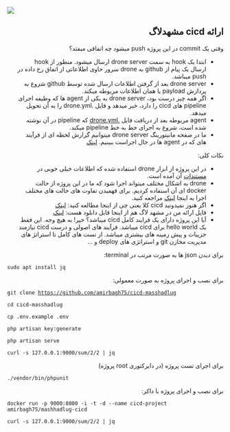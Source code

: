 <a href="https://drone.sys-admin.ir/amirbagh75/cicd-masshadlug"><img src="https://drone.sys-admin.ir/api/badges/amirbagh75/cicd-masshadlug/status.svg" /></a>

<div dir='auto'>
<h2> ارائه cicd مشهدلاگ </h1>
</div>

<div dir='auto'>

وقتی یک commit در این پروژه push میشود چه اتفاقی میفتد؟

- ابتدا یک hook به سمت drone server ارسال میشود. منظور از hook ارسال یک پیام از  github به drone سرور حاوی اطلاعاتی از اتفاق رخ داده در push میباشد.
- drone server بعد از گرفتن اطلاعات ارسال شده توسط github شروع به پردازش payload یا همان اطلاعات مربوطه میکند.
- اگر همه چیز درست بود،‌ drone server به یکی از agent ها که وظیفه اجرای pipeline های cicd را دارد، خبر میدهد و فایل .drone.yml را به آن تحویل میدهد.
- agent مربوطه بعد از دریافت فایل [ .drone.yml](https://github.com/amirbagh75/cicd-masshadlug/blob/master/.drone.yml) که pipeline در آن نوشته شده است، شروع به اجرای خط به خط pipeline میکند.
- ما در صفحه مانیتورینگ drone server میتوانیم گزارش لحظه ای از فرآیند های که در agent ها در حال اجراست ببینیم. [لینک](https://drone.sys-admin.ir/amirbagh75/cicd-masshadlug
)

نکات کلی:
- در این پروژه از ابزار drone استفاده شده که اطلاعات خیلی خوبی در [مستندات](https://docs.drone.io) آن آمده است.
- drone به اشکال مختلف میتواند اجرا شود که ما در این پروژه از حالت docker ای آن استفاده کردیم. برای فهمیدن تفاوت های حالت های مختلف اجرا به اینجا [لینک](https://docs.drone.io/configure/pipeline/overview) مراجعه کنید.
- اگر هنوز نمیدونید cicd  کلا یعنی چی از اینجا مطالعه کنید: [لینک](https://dzone.com/articles/learn-how-to-setup-a-cicd-pipeline-from-scratch)
- فایل ارائه من در مشهد لاگ هم از اینجا قابل دانلود هست: [لینک](https://github.com/amirbagh75/cicd-masshadlug/blob/master/mashhadlug-cicd.pdf)
- آيا این پروژه دارای یک فرایند کامل cicd میباشد؟ خیر! به هیچ وجه. این فقط یک hello world برای cicd میباشد. فرآیند های اصولی و درست cicd نیازمند جزییات و پیش زمینه های بیشتری میباشد. از تست های کامل تا استراتژ های مدیریت مخازن git و استراتژی های deploy و ...

برای دیدن json ها به صورت مرتب در terminal:

<div dir='ltr'>

<code>sudo apt install jq</code>

</div>

برای نصب و اجرای پروژه به صورت معمولی:
<div dir='ltr'>

<code>git clone https://github.com/amirbagh75/cicd-masshadlug</code>

<code>cd cicd-masshadlug</code>

<code>cp .env.example .env</code>

<code>php artisan key:generate</code>

<code>php artisan serve</code>

<code>curl -s 127.0.0.1:9000/sum/2/2 | jq</code>

</div>

برای اجرای تست پروژه (در دایرکتوری root پروژه)
<div dir='ltr'>

<code>./vendor/bin/phpunit</code>

</div>

برای نصب و اجرای پروژه با داکر:
<div dir='ltr'>

<code>docker run -p 9000:8000 -i -t -d --name cicd-project amirbagh75/mashhadlug-cicd</code>

<code>curl -s 127.0.0.1:9000/sum/2/2 | jq</code>

</div>

</div>
